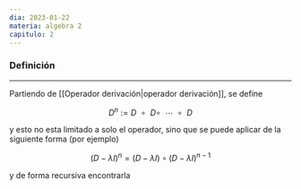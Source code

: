 ```yaml
---
dia: 2023-01-22
materia: algebra 2
capitulo: 2
---
```

### Definición
---
Partiendo de [[Operador derivación|operador derivación]], se define 

$$ D^n := D ~~ \circ ~~ D \circ ~~ \cdots ~~ \circ ~~ D$$

y esto no esta limitado a solo el operador, sino que se puede aplicar de la siguiente forma (por ejemplo)

$$ (D - \lambda I)^n = (D - \lambda I) \circ (D - \lambda I)^{n - 1} $$

y de forma recursiva encontrarla